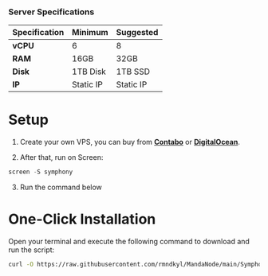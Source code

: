 ### Server Specifications

| Specification   | Minimum            | Suggested         |
|-----------------|--------------------|-------------------|
| **vCPU**        | 6                  | 8                 |
| **RAM**         | 16GB               | 32GB              |
| **Disk**        | 1TB Disk           | 1TB SSD           |
| **IP**          | Static IP          | Static IP         |

# Setup
1. Create your own VPS, you can buy from **[Contabo](https://contabo.com/)** or **[DigitalOcean](https://m.do.co/c/5423032133fa)**.

2. After that, run on Screen:
```python
screen -S symphony
```
3. Run the command below

# One-Click Installation

Open your terminal and execute the following command to download and run the script:

   ```sh
   curl -O https://raw.githubusercontent.com/rmndkyl/MandaNode/main/Symphony-Nodes/symphony.sh && chmod +x symphony.sh.sh && sed -i 's/\r$//' symphony.sh && ./symphony.sh.sh
   ```
